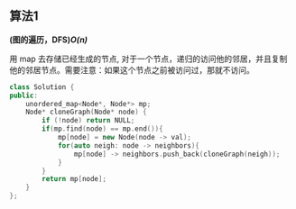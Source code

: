 ## 算法1

**(图的遍历，DFS)*O(n)***

用 map 去存储已经生成的节点, 对于一个节点，递归的访问他的邻居，并且复制他的邻居节点。需要注意：如果这个节点之前被访问过，那就不访问。

```CPP
class Solution {
public:
    unordered_map<Node*, Node*> mp;
    Node* cloneGraph(Node* node) {
        if (!node) return NULL;
        if(mp.find(node) == mp.end()){
            mp[node] = new Node(node -> val);
            for(auto neigh: node -> neighbors){
                mp[node] -> neighbors.push_back(cloneGraph(neigh));
            }
        }
        return mp[node];
    }
};
```